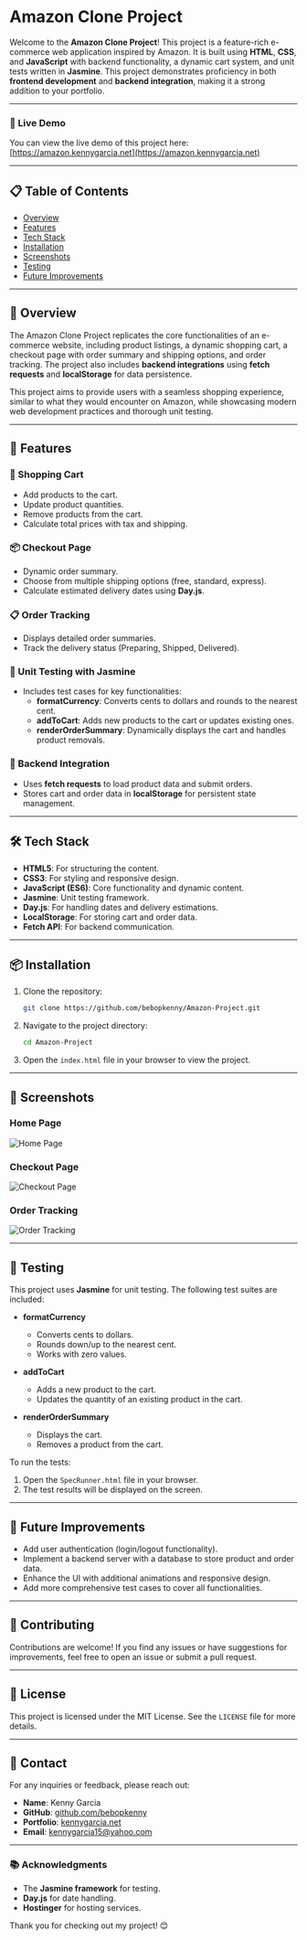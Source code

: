 # Amazon Clone Project

Welcome to the **Amazon Clone Project**! This project is a feature-rich e-commerce web application inspired by Amazon. It is built using **HTML**, **CSS**, and **JavaScript** with backend functionality, a dynamic cart system, and unit tests written in **Jasmine**. This project demonstrates proficiency in both **frontend development** and **backend integration**, making it a strong addition to your portfolio.

---

### 🔗 Live Demo
You can view the live demo of this project here: [https://amazon.kennygarcia.net](https://amazon.kennygarcia.net)

---

## 📋 Table of Contents

- [Overview](#overview)
- [Features](#features)
- [Tech Stack](#tech-stack)
- [Installation](#installation)
- [Screenshots](#screenshots)
- [Testing](#testing)
- [Future Improvements](#future-improvements)

---

## 🌟 Overview

The Amazon Clone Project replicates the core functionalities of an e-commerce website, including product listings, a dynamic shopping cart, a checkout page with order summary and shipping options, and order tracking. The project also includes **backend integrations** using **fetch requests** and **localStorage** for data persistence.

This project aims to provide users with a seamless shopping experience, similar to what they would encounter on Amazon, while showcasing modern web development practices and thorough unit testing.

---

## 🚀 Features

### 🛒 Shopping Cart
- Add products to the cart.
- Update product quantities.
- Remove products from the cart.
- Calculate total prices with tax and shipping.

### 📦 Checkout Page
- Dynamic order summary.
- Choose from multiple shipping options (free, standard, express).
- Calculate estimated delivery dates using **Day.js**.

### 📋 Order Tracking
- Displays detailed order summaries.
- Track the delivery status (Preparing, Shipped, Delivered).

### 🧪 Unit Testing with Jasmine
- Includes test cases for key functionalities:
  - **formatCurrency**: Converts cents to dollars and rounds to the nearest cent.
  - **addToCart**: Adds new products to the cart or updates existing ones.
  - **renderOrderSummary**: Dynamically displays the cart and handles product removals.

### 🔧 Backend Integration
- Uses **fetch requests** to load product data and submit orders.
- Stores cart and order data in **localStorage** for persistent state management.

---

## 🛠 Tech Stack

- **HTML5**: For structuring the content.
- **CSS3**: For styling and responsive design.
- **JavaScript (ES6)**: Core functionality and dynamic content.
- **Jasmine**: Unit testing framework.
- **Day.js**: For handling dates and delivery estimations.
- **LocalStorage**: For storing cart and order data.
- **Fetch API**: For backend communication.

---

## 📦 Installation

1. Clone the repository:
   ```bash
   git clone https://github.com/bebopkenny/Amazon-Project.git
   ```
2. Navigate to the project directory:
   ```bash
   cd Amazon-Project
   ```
3. Open the `index.html` file in your browser to view the project.

---

## 📸 Screenshots

### Home Page
![Home Page](path/to/your/homepage-screenshot.png)

### Checkout Page
![Checkout Page](path/to/your/checkout-screenshot.png)

### Order Tracking
![Order Tracking](path/to/your/order-tracking-screenshot.png)

---

## 🧪 Testing

This project uses **Jasmine** for unit testing. The following test suites are included:

- **formatCurrency**
  - Converts cents to dollars.
  - Rounds down/up to the nearest cent.
  - Works with zero values.

- **addToCart**
  - Adds a new product to the cart.
  - Updates the quantity of an existing product in the cart.

- **renderOrderSummary**
  - Displays the cart.
  - Removes a product from the cart.

To run the tests:
1. Open the `SpecRunner.html` file in your browser.
2. The test results will be displayed on the screen.

---

## 🔮 Future Improvements

- Add user authentication (login/logout functionality).
- Implement a backend server with a database to store product and order data.
- Enhance the UI with additional animations and responsive design.
- Add more comprehensive test cases to cover all functionalities.

---

## 🤝 Contributing

Contributions are welcome! If you find any issues or have suggestions for improvements, feel free to open an issue or submit a pull request.

---

## 📄 License

This project is licensed under the MIT License. See the `LICENSE` file for more details.

---

## 📧 Contact

For any inquiries or feedback, please reach out:

- **Name**: Kenny Garcia
- **GitHub**: [github.com/bebopkenny](https://github.com/bebopkenny)
- **Portfolio**: [kennygarcia.net](https://kennygarcia.net)
- **Email**: [kennygarcia15@yahoo.com](mailto:kennygarcia15@yahoo.com)

---

### 📚 Acknowledgments

- The **Jasmine framework** for testing.
- **Day.js** for date handling.
- **Hostinger** for hosting services.

Thank you for checking out my project! 😊

